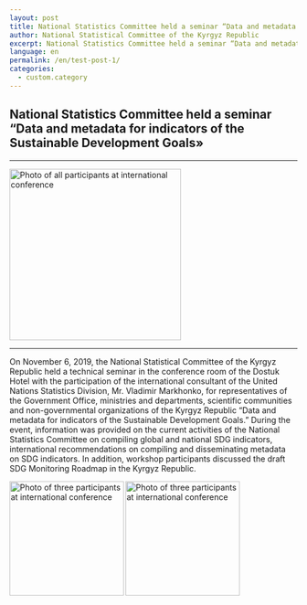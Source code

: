 ```yaml
---
layout: post
title: National Statistics Committee held a seminar “Data and metadata for indicators of the Sustainable Development Goals”
author: National Statistical Committee of the Kyrgyz Republic
excerpt: National Statistics Committee held a seminar “Data and metadata for indicators of the Sustainable Development Goals <img src="https://github.com/sdg-kyrgyzstan/open-sdg-site-starter/blob/develop/news-images/internation-con-1.jpg" alt="Photo of all participants at international conference" height="300px" align="center">
language: en
permalink: /en/test-post-1/
categories:
  - custom.category
---
```


## National Statistics Committee held a seminar “Data and metadata for indicators of the Sustainable Development Goals»

***

<img src="https://github.com/sdg-kyrgyzstan/open-sdg-site-starter/blob/develop/news-images/internation-con-1.jpg" alt="Photo of all participants at international conference" height="300px" align="center">

***

On November 6, 2019, the National Statistical Committee of the Kyrgyz Republic held a technical seminar in the conference room of the Dostuk Hotel with the participation of the international consultant of the United Nations Statistics Division, Mr. Vladimir Markhonko, for representatives of the Government Office, ministries and departments, scientific communities and non-governmental organizations of the Kyrgyz Republic “Data and metadata for indicators of the Sustainable Development Goals.”
During the event, information was provided on the current activities of the National Statistics Committee on compiling global and national SDG indicators, international recommendations on compiling and disseminating metadata on SDG indicators. In addition, workshop participants discussed the draft SDG Monitoring Roadmap in the Kyrgyz Republic.


<img src="https://github.com/sdg-kyrgyzstan/open-sdg-site-starter/blob/develop/news-images/internation-con-2.jpg" alt="Photo of three participants at international conference" height="200px" align="left">

<img src="https://github.com/sdg-kyrgyzstan/open-sdg-site-starter/blob/develop/news-images/internation-con-3.jpg" alt="Photo of three participants at international conference" height="200px" align="left">
